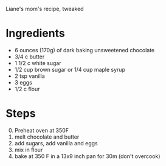 Liane's mom's recipe, tweaked

# Ingredients

* 6 ounces (170g) of dark baking unsweetened chocolate
* 3/4 c butter
* 1 1/2 c white sugar
* 1/2 cup brown sugar or 1/4 cup maple syrup
* 2 tsp vanilla
* 3 eggs
* 1/2 c flour

# Steps

0. Preheat oven at 350F
1. melt chocolate and butter
2. add sugars, add vanilla and eggs
4. mix in flour
5. bake at 350 F in a 13x9 inch pan for 30m (don't overcook)
